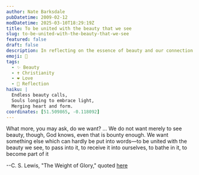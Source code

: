 ```yaml
---
author: Nate Barksdale
pubDatetime: 2009-02-12
modDatetime: 2025-03-10T18:29:19Z
title: To be united with the beauty that we see
slug: to-be-united-with-the-beauty-that-we-see
featured: false
draft: false
description: In reflecting on the essence of beauty and our connection to it, C. S. Lewis beautifully articulates a profound longing within the human spirit.
emoji: 🌌
tags:
  - ✨ Beauty
  - ✝️ Christianity
  - ❤️ Love
  - 🌅 Reflection
haiku: |
  Endless beauty calls,  
  Souls longing to embrace light,  
  Merging heart and form.
coordinates: [51.509865, -0.118092]
---
```


What more, you may ask, do we want? … We do not want merely to see beauty, though, God knows, even that is bounty enough. We want something else which can hardly be put into words—to be united with the beauty we see, to pass into it, to receive it into ourselves, to bathe in it, to become part of it

--C. S. Lewis, "The Weight of Glory," quoted [here](http://www.christianvisionproject.com/2009/02/a_holy_longing.html)
